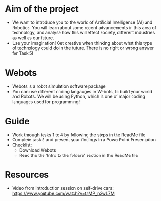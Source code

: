 # Aim of the project
- We want to introduce you to the world of Artificial Intelligence (AI) and Robotics. You will learn about some recent advancements in this area of technology, and analyse how this will effect society, different industries as well as our future.
- Use your imagination! Get creative when thinking about what this type of technology could do in the future. There is no right or wrong answer for Task 5! 

# Webots
- Webots is a robot simulation software package
- You can use different coding langauges in Webots, to build your world and Robots. We will be using Python, which is one of major coding languages used for programming!

# Guide
- Work through tasks 1 to 4 by following the steps in the ReadMe file.
- Complete task 5 and present your findings in a PowerPoint Presentation
- Checklist:
    - Download Webots
    - Read the the 'Intro to the folders' section in the ReadMe file

# Resources
- Video from introduction session on self-drive cars: https://www.youtube.com/watch?v=taMP_n3wL7M
